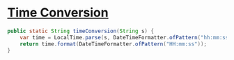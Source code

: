 # [Time Conversion](https://www.hackerrank.com/challenges/time-conversion/problem)

```java
public static String timeConversion(String s) {
    var time = LocalTime.parse(s, DateTimeFormatter.ofPattern("hh:mm:ssa"));
    return time.format(DateTimeFormatter.ofPattern("HH:mm:ss"));
}
```
